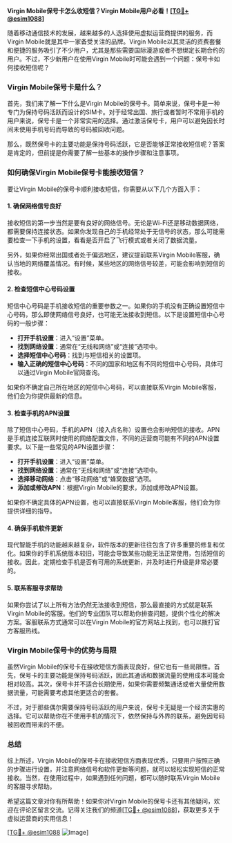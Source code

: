 **Virgin Mobile保号卡怎么收短信？Virgin Mobile用户必看！[[TG💪+ @esim1088](https://t.me/s/esim1088)]**

随着移动通信技术的发展，越来越多的人选择使用虚拟运营商提供的服务，而Virgin Mobile就是其中一家备受关注的品牌。Virgin Mobile以其灵活的资费套餐和便捷的服务吸引了不少用户，尤其是那些需要国际漫游或者不想绑定长期合约的用户。不过，不少新用户在使用Virgin Mobile时可能会遇到一个问题：保号卡如何接收短信呢？

### Virgin Mobile保号卡是什么？

首先，我们来了解一下什么是Virgin Mobile的保号卡。简单来说，保号卡是一种专门为保持号码活跃而设计的SIM卡。对于经常出国、旅行或者暂时不常用手机的用户来说，保号卡是一个非常实用的选择。通过激活保号卡，用户可以避免因长时间未使用手机号码而导致的号码被回收问题。

那么，既然保号卡的主要功能是保持号码活跃，它是否能够正常接收短信呢？答案是肯定的，但前提是你需要了解一些基本的操作步骤和注意事项。

### 如何确保Virgin Mobile保号卡能接收短信？

要让Virgin Mobile的保号卡顺利接收短信，你需要从以下几个方面入手：

#### 1. 确保网络信号良好

接收短信的第一步当然是要有良好的网络信号。无论是Wi-Fi还是移动数据网络，都需要保持连接状态。如果你发现自己的手机经常处于无信号的状态，那么可能需要检查一下手机的设置，看看是否开启了飞行模式或者关闭了数据流量。

另外，如果你经常出国或者处于偏远地区，建议提前联系Virgin Mobile客服，确认当地的网络覆盖情况。有时候，某些地区的网络信号较差，可能会影响到短信的接收。

#### 2. 检查短信中心号码设置

短信中心号码是手机接收短信的重要参数之一。如果你的手机没有正确设置短信中心号码，那么即使网络信号良好，也可能无法接收到短信。以下是设置短信中心号码的一般步骤：

- **打开手机设置**：进入“设置”菜单。
- **找到网络设置**：通常在“无线和网络”或“连接”选项中。
- **选择短信中心号码**：找到与短信相关的设置项。
- **输入正确的短信中心号码**：不同的国家和地区有不同的短信中心号码，具体可以通过Virgin Mobile官网查询。

如果你不确定自己所在地区的短信中心号码，可以直接联系Virgin Mobile客服，他们会为你提供最新的信息。

#### 3. 检查手机的APN设置

除了短信中心号码，手机的APN（接入点名称）设置也会影响短信的接收。APN是手机连接互联网时使用的网络配置文件，不同的运营商可能有不同的APN设置要求。以下是一些常见的APN设置步骤：

- **打开手机设置**：进入“设置”菜单。
- **找到网络设置**：通常在“无线和网络”或“连接”选项中。
- **选择移动网络**：点击“移动网络”或“蜂窝数据”选项。
- **添加或修改APN**：根据Virgin Mobile的要求，添加或修改APN设置。

如果你不确定具体的APN设置，也可以直接联系Virgin Mobile客服，他们会为你提供详细的指导。

#### 4. 确保手机软件更新

现代智能手机的功能越来越复杂，软件版本的更新往往包含了许多重要的修复和优化。如果你的手机系统版本较旧，可能会导致某些功能无法正常使用，包括短信的接收。因此，定期检查手机是否有可用的系统更新，并及时进行升级是非常必要的。

#### 5. 联系客服寻求帮助

如果你尝试了以上所有方法仍然无法接收到短信，那么最直接的方式就是联系Virgin Mobile的客服。他们的专业团队可以帮助你排查问题，提供个性化的解决方案。客服联系方式通常可以在Virgin Mobile的官方网站上找到，也可以拨打官方客服热线。

### Virgin Mobile保号卡的优势与局限

虽然Virgin Mobile的保号卡在接收短信方面表现良好，但它也有一些局限性。首先，保号卡的主要功能是保持号码活跃，因此其通话和数据流量的使用成本可能会相对较高。其次，保号卡并不适合长期使用，如果你需要频繁通话或者大量使用数据流量，可能需要考虑其他更适合的套餐。

不过，对于那些偶尔需要保持号码活跃的用户来说，保号卡无疑是一个经济实惠的选择。它可以帮助你在不使用手机的情况下，依然保持与外界的联系，避免因号码被回收而带来的不便。

### 总结

综上所述，Virgin Mobile的保号卡在接收短信方面表现优秀，只要用户按照正确的步骤进行设置，并注意网络信号和软件更新等问题，就可以轻松实现短信的正常接收。当然，在使用过程中，如果遇到任何问题，都可以随时联系Virgin Mobile的客服寻求帮助。

希望这篇文章对你有所帮助！如果你对Virgin Mobile的保号卡还有其他疑问，欢迎在评论区留言交流。记得关注我们的频道[[TG💪+ @esim1088](https://t.me/s/esim1088)]，获取更多关于虚拟运营商的实用信息！

[[TG💪+ @esim1088](https://t.me/s/esim1088) ![Image](https://i.postimg.cc/4NQfJmqS/Snipaste-2025-05-13-00-14-12.png)]